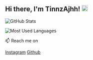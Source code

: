
## Hi there, I'm TinnzAjhh! <img src="https://media.giphy.com/media/hvRJCLFzcasrR4ia7z/giphy.gif" width=20 />

![GitHub Stats](https://github-readme-stats.vercel.app/api?username=tinnzajh30&show_icons=true&theme=radical)

![Most Used Languages](https://github-readme-stats.vercel.app/api/top-langs/?username=tinnzajh30&layout=compact&theme=radical)

📫 Reach me on

[Instagram](https://www.instagram.com/tinnzajh)
[Github](https://github.com/tinnzajh30)
